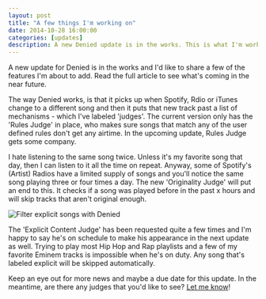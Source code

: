 ```yaml
---
layout: post
title: "A few things I'm working on"
date: 2014-10-28 16:00:00
categories: [updates]
description: A new Denied update is in the works. This is what I'm working on.
---
```


A new update for Denied is in the works and I'd like to share a few of the features I'm about to add. Read the full article to see what's coming in the near future.

<!-- more -->

The way Denied works, is that it picks up when Spotify, Rdio or iTunes change to a different song and then it puts that new track past a list of mechanisms - which I've labeled 'judges'. The current version only has the 'Rules Judge' in place, who makes sure songs that match any of the user defined rules don't get any airtime. In the upcoming update, Rules Judge gets some company.

I hate listening to the same song twice. Unless it's my favorite song that day, then I can listen to it all the time on repeat. Anyway, some of Spotify's (Artist) Radios have a limited supply of songs and you'll notice the same song playing three or four times a day. The new 'Originality Judge' will put an end to this. It checks if a song was played before in the past x hours and will skip tracks that aren't original enough.

![Filter explicit songs with Denied](/news/img/explicit-judge.jpg)

The 'Explicit Content Judge' has been requested quite a few times and I'm happy to say he's on schedule to make his appearance in the next update as well. Trying to play most Hip Hop and Rap playlists and a few of my favorite Eminem tracks is impossible when he's on duty. Any song that's labeled explicit will be skipped automatically.

Keep an eye out for more news and maybe a due date for this update. In the meantime, are there any judges that you'd like to see? <a href="mailto:{{ site.contact.email }}">Let me know</a>!
